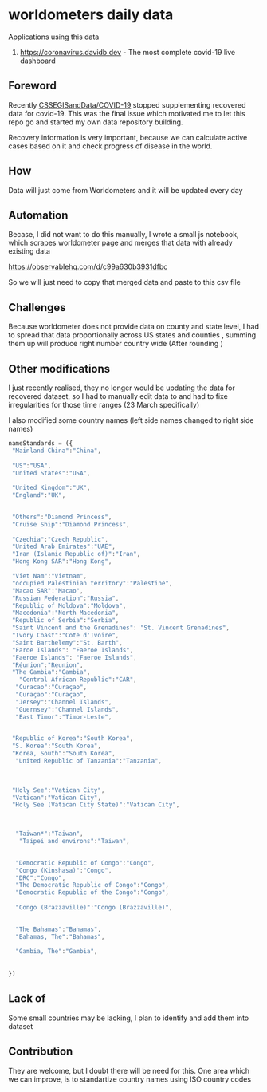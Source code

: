 # worldometers daily data


Applications using this data
1.  https://coronavirus.davidb.dev - The most complete covid-19 live dashboard





## Foreword

Recently [CSSEGISandData/COVID-19](https://github.com/CSSEGISandData/COVID-19) stopped supplementing recovered data for covid-19.  This was the final issue which motivated me to let this repo go and started my own data repository building.

Recovery information is very important, because we can calculate active cases based on it and  check progress of disease in the world.


## How

Data will just come from Worldometers and it will be updated every day

## Automation
Becase, I did not want to do this manually, I wrote a small js notebook, which scrapes worldometer page and merges that data with already existing data


https://observablehq.com/d/c99a630b3931dfbc

So we will just need to copy that merged data and paste to this csv file

## Challenges

Because worldometer does not provide data on county and state level, I had to spread that data proportionally across US states and counties , summing them up  will produce right number country wide (After rounding )


## Other modifications
I just recently realised, they no longer would be updating the data for recovered dataset, so I had to manually edit data to and had to fixe irregularities for those time ranges (23 March specifically)

I also modified some country names (left side names changed to right side names)
```javascript
nameStandards = ({
 "Mainland China":"China",
  
 "US":"USA",
 "United States":"USA",
  
 "United Kingdom":"UK",
 "England":"UK",
  

 "Others":"Diamond Princess",
 "Cruise Ship":"Diamond Princess",
  
 "Czechia":"Czech Republic",
 "United Arab Emirates":"UAE",
 "Iran (Islamic Republic of)":"Iran",
 "Hong Kong SAR":"Hong Kong",

 "Viet Nam":"Vietnam",
 "occupied Palestinian territory":"Palestine",
 "Macao SAR":"Macao",
 "Russian Federation":"Russia",
 "Republic of Moldova":"Moldova",
 "Macedonia":"North Macedonia",
 "Republic of Serbia":"Serbia",
 "Saint Vincent and the Grenadines": "St. Vincent Grenadines",
 "Ivory Coast":"Cote d'Ivoire",
 "Saint Barthelemy":"St. Barth",
 "Faroe Islands": "Faeroe Islands",
 "Faeroe Islands": "Faeroe Islands",
 "Réunion":"Reunion",
 "The Gambia":"Gambia",
   "Central African Republic":"CAR",
  "Curacao":"Curaçao",
  "Curaçao":"Curaçao",
  "Jersey":"Channel Islands",
  "Guernsey":"Channel Islands",
  "East Timor":"Timor-Leste",

  
 "Republic of Korea":"South Korea",
 "S. Korea":"South Korea",
 "Korea, South":"South Korea",
  "United Republic of Tanzania":"Tanzania",
  

  
 "Holy See":"Vatican City",
 "Vatican":"Vatican City",
 "Holy See (Vatican City State)":"Vatican City",
  


  "Taiwan*":"Taiwan",
   "Taipei and environs":"Taiwan",

  
  "Democratic Republic of Congo":"Congo",
  "Congo (Kinshasa)":"Congo",
  "DRC":"Congo",
  "The Democratic Republic of Congo":"Congo",
  "Democratic Republic of the Congo":"Congo",
  
  "Congo (Brazzaville)":"Congo (Brazzaville)",
  

  "The Bahamas":"Bahamas", 
  "Bahamas, The":"Bahamas",
  
  "Gambia, The":"Gambia",
  
  
})
```

## Lack of 
Some small countries may be lacking, I plan to identify and add them into dataset

## Contribution
They are welcome, but I doubt there will be need for this. One area which we can improve, is to standartize country names using ISO country codes

